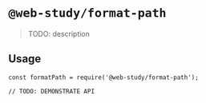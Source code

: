 # `@web-study/format-path`

> TODO: description

## Usage

```
const formatPath = require('@web-study/format-path');

// TODO: DEMONSTRATE API
```
